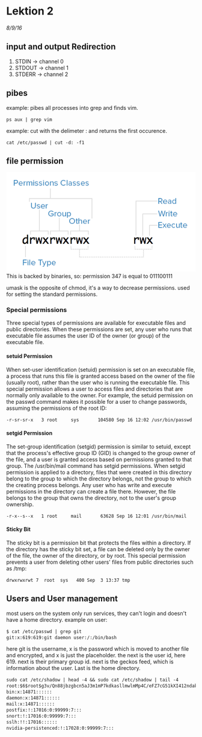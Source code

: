 # Lektion 2
*8/9/16*
<br>
## input and output Redirection
1. STDIN &#8594; channel 0
2. STDOUT &#8594; channel 1
3. STDERR &#8594; channel 2

## pibes
example: pibes all processes into grep and finds vim.
```shell
ps aux | grep vim
```
example: cut with the delimeter : and returns the first occurence.
```shell
cat /etc/passwd | cut -d: -f1
```
## file permission
![](./linux_62501/pics/file_permission0.png)
This is backed by binaries, so:
permission 347 is equal to 011100111

umask is the opposite of chmod, it's a way to decrease permissions.
used for setting the standard permissions.

### Special permissions
Three special types of permissions are available for executable files and public directories. When these permissions are set, any user who runs that executable file assumes the user ID of the owner (or group) of the executable file.

#### setuid Permission
When set-user identification (setuid) permission is set on an executable file, a process that runs this file is granted access based on the owner of the file (usually root), rather than the user who is running the executable file. This special permission allows a user to access files and directories that are normally only available to the owner. For example, the setuid permission on the passwd command makes it possible for a user to change passwords, assuming the permissions of the root ID:
```shell
-r-sr-sr-x   3 root     sys       104580 Sep 16 12:02 /usr/bin/passwd
```
#### setgid Permission
The set-group identification (setgid) permission is similar to setuid, except that the process's effective group ID (GID) is changed to the group owner of the file, and a user is granted access based on permissions granted to that group. The /usr/bin/mail command has setgid permissions.
When setgid permission is applied to a directory, files that were created in this directory belong to the group to which the directory belongs, not the group to which the creating process belongs. Any user who has write and execute permissions in the directory can create a file there. However, the file belongs to the group that owns the directory, not to the user's group ownership.
```shell
-r-x--s--x   1 root     mail       63628 Sep 16 12:01 /usr/bin/mail
```
#### Sticky Bit
The sticky bit is a permission bit that protects the files within a directory. If the directory has the sticky bit set, a file can be deleted only by the owner of the file, the owner of the directory, or by root. This special permission prevents a user from deleting other users' files from public directories such as /tmp:
```shell
drwxrwxrwt 7  root  sys   400 Sep  3 13:37 tmp
```

## Users and User management
most users on the system only run services, they can't login and doesn't have a home directory.
example on user:
```shell
$ cat /etc/passwd | grep git
git:x:619:619:git daemon user:/:/bin/bash
```
here git is the username, x is the password which is moved to another file and encrypted, and x is just the placeholder.
the next is the user id, here 619. next is their primary group id.
next is the geckos feed, which is information about the user.
Last is the home directory.
<br>
```shell
sudo cat /etc/shadow | head -4 && sudo cat /etc/shadow | tail -4
root:$6$root$g3v/Qn88jbzgbcn5aJ3m1mP7kdkasllmwlmMp4C/eFZ7cG51kXI412ndaksDW0al0jXuqEcG1zu8YTcXXm/:16998::::::
bin:x:14871::::::
daemon:x:14871::::::
mail:x:14871::::::
postfix:!:17016:0:99999:7:::
snort:!:17016:0:99999:7:::
sslh:!!:17016::::::
nvidia-persistenced:!:17028:0:99999:7:::
```
